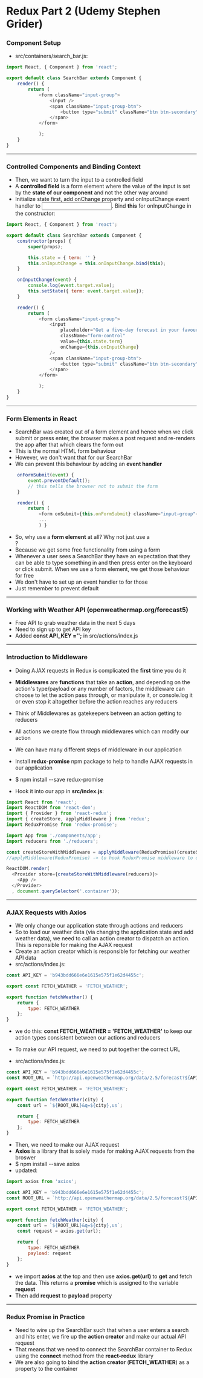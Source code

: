 # Redux Part 2 (Udemy Stephen Grider)

### Component Setup

- src/containers/search_bar.js:

```javascript
import React, { Component } from 'react'; 

export default class SearchBar extends Component {
	render() {
		return (
			<form className="input-group">
				<input />
				<span className="input-group-btn">
					<button type="submit" className="btn btn-secondary">Submit</button>
				</span>
			</form>

			); 
	}
}
```
__________________________________________________

### Controlled Components and Binding Context

- Then, we want to turn the input to a controlled field 
- A **controlled field** is a form element where the value of the input is set by the **state of our component** and not the other way around
- Initialize state first, add onChange property and onInputChange event handler to <input>. Bind **this** for onInputChange in the constructor: 
```javascript
import React, { Component } from 'react'; 

export default class SearchBar extends Component {
	constructor(props) {
		super(props);

		this.state = { term: '' }
		this.onInputChange = this.onInputChange.bind(this);
	}

	onInputChange(event) {
		console.log(event.target.value);
		this.setState({ term: event.target.value});
	}

	render() {
		return (
			<form className="input-group">
				<input 
					placeholder="Get a five-day forecast in your favourite cities"
					className="form-control"
					value={this.state.term}
					onChange={this.onInputChange}
				/>
				<span className="input-group-btn">
					<button type="submit" className="btn btn-secondary">Submit</button>
				</span>
			</form>

			); 
	}
}
```

__________________________________________________

### Form Elements in React

- SearchBar was created out of a form element and hence when we click submit or press enter, the browser makes a post request and re-renders the app after that which clears the form out 
- This is the normal HTML form behaviour
- However, we don't want that for our SearchBar 
- We can prevent this behaviour by adding an **event handler**

```javascript
	onFormSubmit(event) {
		event.preventDefault(); 
		// this tells the browser not to submit the form
	}

	render() {
		return (
			<form onSubmit={this.onFormSubmit} className="input-group">
			...
			) }
```
- So, why use a **form element** at all? Why not just use a <div>? 
- Because we get some free functionality from using a form 
- Whenever a user sees a SearchBar they have an expectation that they can be able to type something in and then press enter on the keyboard or click submit. When we use a form element, we get those behaviour for free
- We don't have to set up an event handler to for those 
- Just remember to prevent default 

__________________________________________________

### Working with Weather API (openweathermap.org/forecast5)

- Free API to grab weather data in the next 5 days 
- Need to sign up to get API key
- Added **const API_KEY ='';** in src/actions/index.js

__________________________________________________

### Introduction to Middleware

- Doing AJAX requests in Redux is complicated the **first** time you do it 
- **Middlewares** are **functions** that take an **action**, and depending on the action's type/payload or any number of factors, the middleware can choose to let the action pass through, or manipulate it, or console.log it or even stop it altogether before the action reaches any reducers
- Think of Middlewares as gatekeepers between an action getting to reducers 
- All actions we create flow through middlewares which can modify our action 
- We can have many different steps of middleware in our application 

- Install **redux-promise** npm package to help to handle AJAX requests in our application 
- $ npm install --save redux-promise
- Hook it into our app in **src/index.js**:
```javascript
import React from 'react';
import ReactDOM from 'react-dom';
import { Provider } from 'react-redux';
import { createStore, applyMiddleware } from 'redux';
import ReduxPromise from 'redux-promise'; 

import App from './components/app';
import reducers from './reducers';

const createStoreWithMiddleware = applyMiddleware(ReduxPromise)(createStore);
//applyMiddleware(ReduxPromise) -> to hook ReduxPromise middleware to our application 

ReactDOM.render(
  <Provider store={createStoreWithMiddleware(reducers)}>
    <App />
  </Provider>
  , document.querySelector('.container'));
```
__________________________________________________

### AJAX Requests with Axios 

- We only change our application state through actions and reducers 
- So to load our weather data (via changing the application state and add weather data), we need to call an action creator to dispatch an action. This is reponsible for making the AJAX request
- Create an action creator which is responsible for fetching our weather API data
- src/actions/index.js: 

```javascript
const API_KEY = 'b943bdd666e6e1615e575f1e62d4455c'; 

export const FETCH_WEATHER = 'FETCH_WEATHER'; 

export function fetchWeather() {
	return {
		type: FETCH_WEATHER
	}; 
}
```

- we do this: **const FETCH_WEATHER = 'FETCH_WEATHER'** to keep our action types consistent between our actions and reducers 
- To make our API request, we need to put together the correct URL

- src/actions/index.js: 
```javascript
const API_KEY = 'b943bdd666e6e1615e575f1e62d4455c'; 
const ROOT_URL = `http://api.openweathermap.org/data/2.5/forecast?${API_KEY}`;

export const FETCH_WEATHER = 'FETCH_WEATHER'; 

export function fetchWeather(city) {
	const url = `${ROOT_URL}&q=${city},us`;

	return {
		type: FETCH_WEATHER
	}; 
}
```
- Then, we need to make our AJAX request
- **Axios** is a library that is solely made for making AJAX requests from the broswer
- $ npm install --save axios
- updated: 

```javascript
import axios from 'axios'; 

const API_KEY = 'b943bdd666e6e1615e575f1e62d4455c'; 
const ROOT_URL = `http://api.openweathermap.org/data/2.5/forecast?${API_KEY}`;

export const FETCH_WEATHER = 'FETCH_WEATHER'; 

export function fetchWeather(city) {
	const url = `${ROOT_URL}&q=${city},us`;
	const request = axios.get(url); 

	return {
		type: FETCH_WEATHER
		payload: request 
	}; 
}
```
- we import **axios** at the top and then use **axios.get(url)** to **get** and fetch the data. This returns a **promise** which is assigned to the variable **request**
- Then add **request** to **payload** property


__________________________________________________

### Redux Promise in Practice 

- Need to wire up the SearchBar such that when a user enters a search and hits enter, we fire up the **action creator** and make our actual API request
- That means that we need to connect the SearchBar container to Redux using the **connect** method from the **react-redux** library 
- We are also going to bind the **action creator** (**FETCH_WEATHER**) as a property to the container 


```javascript

```





















